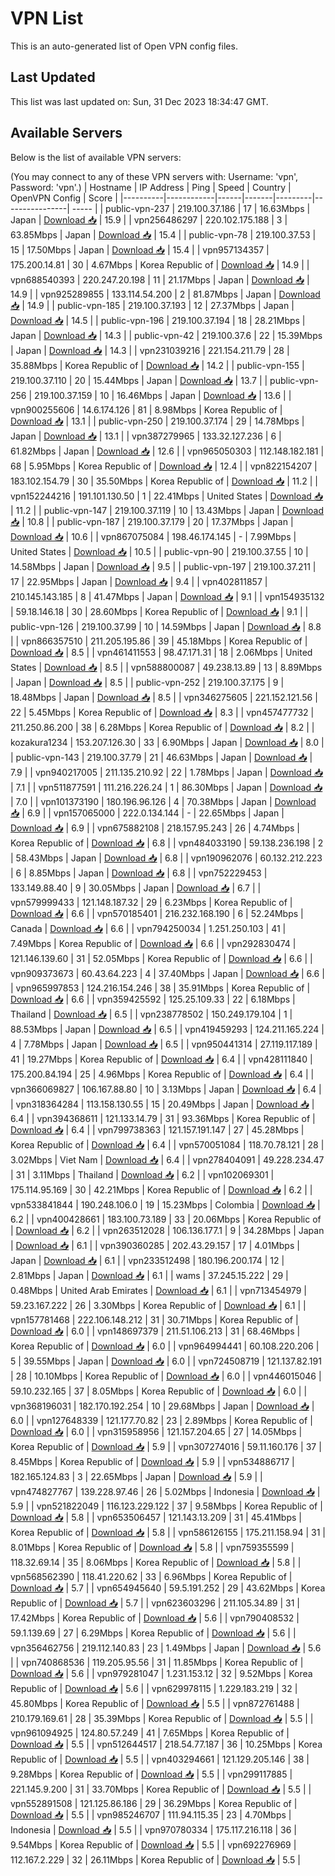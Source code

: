 # VPN List

This is an auto-generated list of Open VPN config files.

## Last Updated

This list was last updated on: Sun, 31 Dec 2023 18:34:47 GMT.

## Available Servers

Below is the list of available VPN servers:

(You may connect to any of these VPN servers with: Username: 'vpn', Password: 'vpn'.)
| Hostname | IP Address | Ping | Speed | Country | OpenVPN Config | Score |
|----------|------------|------|-------|---------|----------------| ----- |
| public-vpn-237 | 219.100.37.186 | 17 | 16.63Mbps | Japan | [Download 📥](./configs/server_0_JP.ovpn) | 15.9 |
| vpn256486297 | 220.102.175.188 | 3 | 63.85Mbps | Japan | [Download 📥](./configs/server_1_JP.ovpn) | 15.4 |
| public-vpn-78 | 219.100.37.53 | 15 | 17.50Mbps | Japan | [Download 📥](./configs/server_2_JP.ovpn) | 15.4 |
| vpn957134357 | 175.200.14.81 | 30 | 4.67Mbps | Korea Republic of | [Download 📥](./configs/server_3_KR.ovpn) | 14.9 |
| vpn688540393 | 220.247.20.198 | 11 | 21.17Mbps | Japan | [Download 📥](./configs/server_4_JP.ovpn) | 14.9 |
| vpn925289855 | 133.114.54.200 | 2 | 81.87Mbps | Japan | [Download 📥](./configs/server_5_JP.ovpn) | 14.9 |
| public-vpn-185 | 219.100.37.193 | 12 | 27.37Mbps | Japan | [Download 📥](./configs/server_6_JP.ovpn) | 14.5 |
| public-vpn-196 | 219.100.37.194 | 18 | 28.21Mbps | Japan | [Download 📥](./configs/server_7_JP.ovpn) | 14.3 |
| public-vpn-42 | 219.100.37.6 | 22 | 15.39Mbps | Japan | [Download 📥](./configs/server_8_JP.ovpn) | 14.3 |
| vpn231039216 | 221.154.211.79 | 28 | 35.88Mbps | Korea Republic of | [Download 📥](./configs/server_9_KR.ovpn) | 14.2 |
| public-vpn-155 | 219.100.37.110 | 20 | 15.44Mbps | Japan | [Download 📥](./configs/server_10_JP.ovpn) | 13.7 |
| public-vpn-256 | 219.100.37.159 | 10 | 16.46Mbps | Japan | [Download 📥](./configs/server_11_JP.ovpn) | 13.6 |
| vpn900255606 | 14.6.174.126 | 81 | 8.98Mbps | Korea Republic of | [Download 📥](./configs/server_12_KR.ovpn) | 13.1 |
| public-vpn-250 | 219.100.37.174 | 29 | 14.78Mbps | Japan | [Download 📥](./configs/server_13_JP.ovpn) | 13.1 |
| vpn387279965 | 133.32.127.236 | 6 | 61.82Mbps | Japan | [Download 📥](./configs/server_14_JP.ovpn) | 12.6 |
| vpn965050303 | 112.148.182.181 | 68 | 5.95Mbps | Korea Republic of | [Download 📥](./configs/server_15_KR.ovpn) | 12.4 |
| vpn822154207 | 183.102.154.79 | 30 | 35.50Mbps | Korea Republic of | [Download 📥](./configs/server_16_KR.ovpn) | 11.2 |
| vpn152244216 | 191.101.130.50 | 1 | 22.41Mbps | United States | [Download 📥](./configs/server_17_US.ovpn) | 11.2 |
| public-vpn-147 | 219.100.37.119 | 10 | 13.43Mbps | Japan | [Download 📥](./configs/server_18_JP.ovpn) | 10.8 |
| public-vpn-187 | 219.100.37.179 | 20 | 17.37Mbps | Japan | [Download 📥](./configs/server_19_JP.ovpn) | 10.6 |
| vpn867075084 | 198.46.174.145 | - | 7.99Mbps | United States | [Download 📥](./configs/server_20_US.ovpn) | 10.5 |
| public-vpn-90 | 219.100.37.55 | 10 | 14.58Mbps | Japan | [Download 📥](./configs/server_21_JP.ovpn) | 9.5 |
| public-vpn-197 | 219.100.37.211 | 17 | 22.95Mbps | Japan | [Download 📥](./configs/server_22_JP.ovpn) | 9.4 |
| vpn402811857 | 210.145.143.185 | 8 | 41.47Mbps | Japan | [Download 📥](./configs/server_23_JP.ovpn) | 9.1 |
| vpn154935132 | 59.18.146.18 | 30 | 28.60Mbps | Korea Republic of | [Download 📥](./configs/server_24_KR.ovpn) | 9.1 |
| public-vpn-126 | 219.100.37.99 | 10 | 14.59Mbps | Japan | [Download 📥](./configs/server_25_JP.ovpn) | 8.8 |
| vpn866357510 | 211.205.195.86 | 39 | 45.18Mbps | Korea Republic of | [Download 📥](./configs/server_26_KR.ovpn) | 8.5 |
| vpn461411553 | 98.47.171.31 | 18 | 2.06Mbps | United States | [Download 📥](./configs/server_27_US.ovpn) | 8.5 |
| vpn588800087 | 49.238.13.89 | 13 | 8.89Mbps | Japan | [Download 📥](./configs/server_28_JP.ovpn) | 8.5 |
| public-vpn-252 | 219.100.37.175 | 9 | 18.48Mbps | Japan | [Download 📥](./configs/server_29_JP.ovpn) | 8.5 |
| vpn346275605 | 221.152.121.56 | 22 | 5.45Mbps | Korea Republic of | [Download 📥](./configs/server_30_KR.ovpn) | 8.3 |
| vpn457477732 | 211.250.86.200 | 38 | 6.28Mbps | Korea Republic of | [Download 📥](./configs/server_31_KR.ovpn) | 8.2 |
| kozakura1234 | 153.207.126.30 | 33 | 6.90Mbps | Japan | [Download 📥](./configs/server_32_JP.ovpn) | 8.0 |
| public-vpn-143 | 219.100.37.79 | 21 | 46.63Mbps | Japan | [Download 📥](./configs/server_33_JP.ovpn) | 7.9 |
| vpn940217005 | 211.135.210.92 | 22 | 1.78Mbps | Japan | [Download 📥](./configs/server_34_JP.ovpn) | 7.1 |
| vpn511877591 | 111.216.226.24 | 1 | 86.30Mbps | Japan | [Download 📥](./configs/server_35_JP.ovpn) | 7.0 |
| vpn101373190 | 180.196.96.126 | 4 | 70.38Mbps | Japan | [Download 📥](./configs/server_36_JP.ovpn) | 6.9 |
| vpn157065000 | 222.0.134.144 | - | 22.65Mbps | Japan | [Download 📥](./configs/server_37_JP.ovpn) | 6.9 |
| vpn675882108 | 218.157.95.243 | 26 | 4.74Mbps | Korea Republic of | [Download 📥](./configs/server_38_KR.ovpn) | 6.8 |
| vpn484033190 | 59.138.236.198 | 2 | 58.43Mbps | Japan | [Download 📥](./configs/server_39_JP.ovpn) | 6.8 |
| vpn190962076 | 60.132.212.223 | 6 | 8.85Mbps | Japan | [Download 📥](./configs/server_40_JP.ovpn) | 6.8 |
| vpn752229453 | 133.149.88.40 | 9 | 30.05Mbps | Japan | [Download 📥](./configs/server_41_JP.ovpn) | 6.7 |
| vpn579999433 | 121.148.187.32 | 29 | 6.23Mbps | Korea Republic of | [Download 📥](./configs/server_42_KR.ovpn) | 6.6 |
| vpn570185401 | 216.232.168.190 | 6 | 52.24Mbps | Canada | [Download 📥](./configs/server_43_CA.ovpn) | 6.6 |
| vpn794250034 | 1.251.250.103 | 41 | 7.49Mbps | Korea Republic of | [Download 📥](./configs/server_44_KR.ovpn) | 6.6 |
| vpn292830474 | 121.146.139.60 | 31 | 52.05Mbps | Korea Republic of | [Download 📥](./configs/server_45_KR.ovpn) | 6.6 |
| vpn909373673 | 60.43.64.223 | 4 | 37.40Mbps | Japan | [Download 📥](./configs/server_46_JP.ovpn) | 6.6 |
| vpn965997853 | 124.216.154.246 | 38 | 35.91Mbps | Korea Republic of | [Download 📥](./configs/server_47_KR.ovpn) | 6.6 |
| vpn359425592 | 125.25.109.33 | 22 | 6.18Mbps | Thailand | [Download 📥](./configs/server_48_TH.ovpn) | 6.5 |
| vpn238778502 | 150.249.179.104 | 1 | 88.53Mbps | Japan | [Download 📥](./configs/server_49_JP.ovpn) | 6.5 |
| vpn419459293 | 124.211.165.224 | 4 | 7.78Mbps | Japan | [Download 📥](./configs/server_50_JP.ovpn) | 6.5 |
| vpn950441314 | 27.119.117.189 | 41 | 19.27Mbps | Korea Republic of | [Download 📥](./configs/server_51_KR.ovpn) | 6.4 |
| vpn428111840 | 175.200.84.194 | 25 | 4.96Mbps | Korea Republic of | [Download 📥](./configs/server_52_KR.ovpn) | 6.4 |
| vpn366069827 | 106.167.88.80 | 10 | 3.13Mbps | Japan | [Download 📥](./configs/server_53_JP.ovpn) | 6.4 |
| vpn318364284 | 113.158.130.55 | 15 | 20.49Mbps | Japan | [Download 📥](./configs/server_54_JP.ovpn) | 6.4 |
| vpn394368611 | 121.133.14.79 | 31 | 93.36Mbps | Korea Republic of | [Download 📥](./configs/server_55_KR.ovpn) | 6.4 |
| vpn799738363 | 121.157.191.147 | 27 | 45.28Mbps | Korea Republic of | [Download 📥](./configs/server_56_KR.ovpn) | 6.4 |
| vpn570051084 | 118.70.78.121 | 28 | 3.02Mbps | Viet Nam | [Download 📥](./configs/server_57_VN.ovpn) | 6.4 |
| vpn278404091 | 49.228.234.47 | 31 | 3.11Mbps | Thailand | [Download 📥](./configs/server_58_TH.ovpn) | 6.2 |
| vpn102069301 | 175.114.95.169 | 30 | 42.21Mbps | Korea Republic of | [Download 📥](./configs/server_59_KR.ovpn) | 6.2 |
| vpn533841844 | 190.248.106.0 | 19 | 15.23Mbps | Colombia | [Download 📥](./configs/server_60_CO.ovpn) | 6.2 |
| vpn400428661 | 183.100.73.189 | 33 | 20.06Mbps | Korea Republic of | [Download 📥](./configs/server_61_KR.ovpn) | 6.2 |
| vpn263512028 | 106.136.177.1 | 9 | 34.28Mbps | Japan | [Download 📥](./configs/server_62_JP.ovpn) | 6.1 |
| vpn390360285 | 202.43.29.157 | 17 | 4.01Mbps | Japan | [Download 📥](./configs/server_63_JP.ovpn) | 6.1 |
| vpn233512498 | 180.196.200.174 | 12 | 2.81Mbps | Japan | [Download 📥](./configs/server_64_JP.ovpn) | 6.1 |
| wams | 37.245.15.222 | 29 | 0.48Mbps | United Arab Emirates | [Download 📥](./configs/server_65_AE.ovpn) | 6.1 |
| vpn713454979 | 59.23.167.222 | 26 | 3.30Mbps | Korea Republic of | [Download 📥](./configs/server_66_KR.ovpn) | 6.1 |
| vpn157781468 | 222.106.148.212 | 31 | 30.71Mbps | Korea Republic of | [Download 📥](./configs/server_67_KR.ovpn) | 6.0 |
| vpn148697379 | 211.51.106.213 | 31 | 68.46Mbps | Korea Republic of | [Download 📥](./configs/server_68_KR.ovpn) | 6.0 |
| vpn964994441 | 60.108.220.206 | 5 | 39.55Mbps | Japan | [Download 📥](./configs/server_69_JP.ovpn) | 6.0 |
| vpn724508719 | 121.137.82.191 | 28 | 10.10Mbps | Korea Republic of | [Download 📥](./configs/server_70_KR.ovpn) | 6.0 |
| vpn446015046 | 59.10.232.165 | 37 | 8.05Mbps | Korea Republic of | [Download 📥](./configs/server_71_KR.ovpn) | 6.0 |
| vpn368196031 | 182.170.192.254 | 10 | 29.68Mbps | Japan | [Download 📥](./configs/server_72_JP.ovpn) | 6.0 |
| vpn127648339 | 121.177.70.82 | 23 | 2.89Mbps | Korea Republic of | [Download 📥](./configs/server_73_KR.ovpn) | 6.0 |
| vpn315958956 | 121.157.204.65 | 27 | 14.05Mbps | Korea Republic of | [Download 📥](./configs/server_74_KR.ovpn) | 5.9 |
| vpn307274016 | 59.11.160.176 | 37 | 8.45Mbps | Korea Republic of | [Download 📥](./configs/server_75_KR.ovpn) | 5.9 |
| vpn534886717 | 182.165.124.83 | 3 | 22.65Mbps | Japan | [Download 📥](./configs/server_76_JP.ovpn) | 5.9 |
| vpn474827767 | 139.228.97.46 | 26 | 5.02Mbps | Indonesia | [Download 📥](./configs/server_77_ID.ovpn) | 5.9 |
| vpn521822049 | 116.123.229.122 | 37 | 9.58Mbps | Korea Republic of | [Download 📥](./configs/server_78_KR.ovpn) | 5.8 |
| vpn653506457 | 121.143.13.209 | 31 | 45.41Mbps | Korea Republic of | [Download 📥](./configs/server_79_KR.ovpn) | 5.8 |
| vpn586126155 | 175.211.158.94 | 31 | 8.01Mbps | Korea Republic of | [Download 📥](./configs/server_80_KR.ovpn) | 5.8 |
| vpn759355599 | 118.32.69.14 | 35 | 8.06Mbps | Korea Republic of | [Download 📥](./configs/server_81_KR.ovpn) | 5.8 |
| vpn568562390 | 118.41.220.62 | 33 | 6.96Mbps | Korea Republic of | [Download 📥](./configs/server_82_KR.ovpn) | 5.7 |
| vpn654945640 | 59.5.191.252 | 29 | 43.62Mbps | Korea Republic of | [Download 📥](./configs/server_83_KR.ovpn) | 5.7 |
| vpn623603296 | 211.105.34.89 | 31 | 17.42Mbps | Korea Republic of | [Download 📥](./configs/server_84_KR.ovpn) | 5.6 |
| vpn790408532 | 59.1.139.69 | 27 | 6.29Mbps | Korea Republic of | [Download 📥](./configs/server_85_KR.ovpn) | 5.6 |
| vpn356462756 | 219.112.140.83 | 23 | 1.49Mbps | Japan | [Download 📥](./configs/server_86_JP.ovpn) | 5.6 |
| vpn740868536 | 119.205.95.56 | 31 | 11.85Mbps | Korea Republic of | [Download 📥](./configs/server_87_KR.ovpn) | 5.6 |
| vpn979281047 | 1.231.153.12 | 32 | 9.52Mbps | Korea Republic of | [Download 📥](./configs/server_88_KR.ovpn) | 5.6 |
| vpn629978115 | 1.229.183.219 | 32 | 45.80Mbps | Korea Republic of | [Download 📥](./configs/server_89_KR.ovpn) | 5.5 |
| vpn872761488 | 210.179.169.61 | 28 | 35.39Mbps | Korea Republic of | [Download 📥](./configs/server_90_KR.ovpn) | 5.5 |
| vpn961094925 | 124.80.57.249 | 41 | 7.65Mbps | Korea Republic of | [Download 📥](./configs/server_91_KR.ovpn) | 5.5 |
| vpn512644517 | 218.54.77.187 | 36 | 10.25Mbps | Korea Republic of | [Download 📥](./configs/server_92_KR.ovpn) | 5.5 |
| vpn403294661 | 121.129.205.146 | 38 | 9.28Mbps | Korea Republic of | [Download 📥](./configs/server_93_KR.ovpn) | 5.5 |
| vpn299117885 | 221.145.9.200 | 31 | 33.70Mbps | Korea Republic of | [Download 📥](./configs/server_94_KR.ovpn) | 5.5 |
| vpn552891508 | 121.125.86.186 | 29 | 36.29Mbps | Korea Republic of | [Download 📥](./configs/server_95_KR.ovpn) | 5.5 |
| vpn985246707 | 111.94.115.35 | 23 | 4.70Mbps | Indonesia | [Download 📥](./configs/server_96_ID.ovpn) | 5.5 |
| vpn970780334 | 175.117.216.118 | 36 | 9.54Mbps | Korea Republic of | [Download 📥](./configs/server_97_KR.ovpn) | 5.5 |
| vpn692276969 | 112.167.2.229 | 32 | 26.11Mbps | Korea Republic of | [Download 📥](./configs/server_98_KR.ovpn) | 5.5 |
